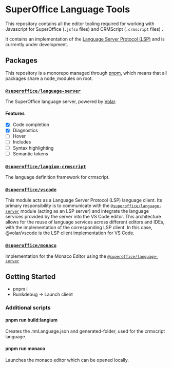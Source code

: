 # SuperOffice Language Tools

This repository contains all the editor tooling required for working with Javascript for SuperOffice (`.jsfso` files) and CRMScript (`.crmscript` files) .

It contains an implementation of the [Language Server Protocol (LSP)](https://microsoft.github.io/language-server-protocol/) and is currently under development.

## Packages

This repository is a monorepo managed through [pnpm](https://pnpm.io/), which means that all packages share a node_modules on root.

### [`@superoffice/language-server`](packages/language-server)

The SuperOffice language server, powered by [Volar](https://volarjs.dev/).

#### Features

- [x] Code completion
- [x] Diagnostics
- [ ] Hover
- [ ] Includes
- [ ] Syntax highlighting
- [ ] Semantic tokens

### [`@superoffice/langium-crmscript`](packages/langium-crmscript)

The language definition framework for crmscript.

### [`@superoffice/vscode`](packages/vscode)

This module acts as a Language Server Protocol (LSP) language client. Its primary responsibility is to communicate with the [`@superoffice/language-server`](packages/language-server) module (acting as an LSP server) and integrate the language services provided by the server into the VS Code editor. This architecture allows for the reuse of language services across different editors and IDEs, with the implementation of the corresponding LSP client. In this case, @volar/vscode is the LSP client implementation for VS Code.

### [`@superoffice/monaco`](packages/monaco)

Implementation for the Monaco Editor using the [`@superoffice/language-server`](packages/language-server)

## Getting Started

- pnpm i
- Run&debug -> Launch client

### Additional scripts

#### pnpm run build:langium

Creates the .tmLanguage.json and generated-folder, used for the crmscript language.

#### pnpm run monaco

Launches the monaco editor which can be opened locally.